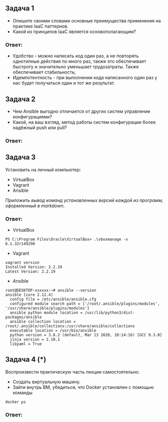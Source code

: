 
## Задача 1

- Опишите своими словами основные преимущества применения на практике IaaC паттернов.
- Какой из принципов IaaC является основополагающим?

### Ответ:
- Удобство - можно написать код один раз, а не повторять однотипные действия по много раз, также это обеспечивает быстроту и значительно уменьшает трудозатраты. Также обеспечивает стабильность;
- Идемпотентность - при выполнении кода написанного один раз у нас будет получаться один и тот же результат.


## Задача 2

- Чем Ansible выгодно отличается от других систем управление конфигурациями?
- Какой, на ваш взгляд, метод работы систем конфигурации более надёжный push или pull?

### Ответ:



## Задача 3

Установить на личный компьютер:

- VirtualBox
- Vagrant
- Ansible

*Приложить вывод команд установленных версий каждой из программ, оформленный в markdown.*

### Ответ:
- VirtualBox
```
PS C:\Program Files\Oracle\VirtualBox> .\vboxmanage -v
6.1.32r149290
```
- Vagrant
```
vagrant version
Installed Version: 2.2.19
Latest Version: 2.2.19
```
- Ansible
```
root@DESKTOP-xxxxxx:~# ansible --version
ansible [core 2.12.4]
  config file = /etc/ansible/ansible.cfg
  configured module search path = ['/root/.ansible/plugins/modules', '/usr/share/ansible/plugins/modules']
  ansible python module location = /usr/lib/python3/dist-packages/ansible
  ansible collection location = /root/.ansible/collections:/usr/share/ansible/collections
  executable location = /usr/bin/ansible
  python version = 3.8.2 (default, Mar 13 2020, 10:14:16) [GCC 9.3.0]
  jinja version = 2.10.1
  libyaml = True
```


## Задача 4 (*)

Воспроизвести практическую часть лекции самостоятельно.

- Создать виртуальную машину.
- Зайти внутрь ВМ, убедиться, что Docker установлен с помощью команды
```
docker ps
```

### Ответ:
